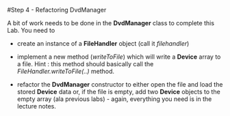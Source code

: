 #Step 4 - Refactoring DvdManager

A bit of work needs to be done in the <c1><b>DvdManager</b></c1> class to complete this Lab. You need to

- create an instance of a <c1><b>FileHandler</b></c1> object (call it <c1><i>filehandler</i></c1>)

- implement a new method (<c1><i>writeToFile</i></c1>) which will write a <c1><b>Device</b></c1> array to a file. Hint : this method should basically call the <c1><i>FileHandler.writeToFile(..)</i></c1> method.

- refactor the <c1><b>DvdManager</b></c1> constructor to either open the file and load the stored <c1><b>Device</b></c1> data or, if the file is empty, add two <c1><b>Device</b></c1> objects to the empty array (ala previous labs) - again, everything you need is in the lecture notes.